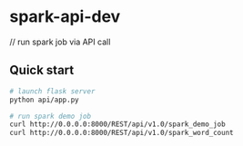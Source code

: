 # spark-api-dev
// run spark job via API call


## Quick start
```bash
# launch flask server
python api/app.py

# run spark demo job
curl http://0.0.0.0:8000/REST/api/v1.0/spark_demo_job
curl http://0.0.0.0:8000/REST/api/v1.0/spark_word_count

```
